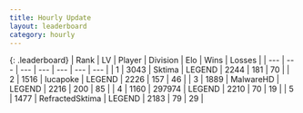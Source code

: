 ```yaml
---
title: Hourly Update
layout: leaderboard
category: hourly
---
```


{: .leaderboard}
| Rank | LV | Player | Division | Elo | Wins | Losses |
| --- | --- | --- | --- | --- | --- | --- |
| <span data-change="0">1</span> | 3043 | <span title="ID: 353063">Sktima</span> | LEGEND | <span data-change="0">2244</span> | <span data-change="0">181</span> | <span data-change="0">70</span> |
| <span data-change="0">2</span> | 1516 | <span title="ID: 41925">lucapoke</span> | LEGEND | <span data-change="-13">2226</span> | <span data-change="0">157</span> | <span data-change="1">46</span> |
| <span data-change="0">3</span> | 1889 | <span title="ID: 261794">MalwareHD</span> | LEGEND | <span data-change="0">2216</span> | <span data-change="0">200</span> | <span data-change="0">85</span> |
| <span data-change="0">4</span> | 1160 | <span title="ID: 544038">297974</span> | LEGEND | <span data-change="0">2210</span> | <span data-change="0">70</span> | <span data-change="0">19</span> |
| <span data-change="0">5</span> | 1477 | <span title="ID: 402846">RefractedSktima</span> | LEGEND | <span data-change="0">2183</span> | <span data-change="0">79</span> | <span data-change="0">29</span> |